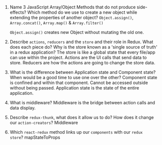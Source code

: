 1.  Name 3 JavaScript Array/Object Methods that do not produce side-effects? Which method do we use to create a new object while extending the properties of another object?
    `Object.assign()`, `Array.concat()`, `Array.map()` & `Array.filter()`

    `Object.assign()` creates new Object without mutating the old one.

2.  Describe `actions`, `reducers` and the `store` and their role in Redux. What does each piece do? Why is the store known as a 'single source of truth' in a redux application?
    The store is like a global state that every file/app can use within the project. Actions are the UI calls that send data to store. Reducers are how the actions are going to change the store data. 


3.  What is the difference between Application state and Component state? When would be a good time to use one over the other?
    Component state is confined and within that component. Cannot be accessed outside without being passed. Application state is the state of the entire application. 

4.  What is middleware?
    Middleware is the bridge between action calls and data display.

5.  Describe `redux-thunk`, what does it allow us to do? How does it change our `action-creators`?
    Middleware

6.  Which `react-redux` method links up our `components` with our `redux store`?
    mapStateToProps